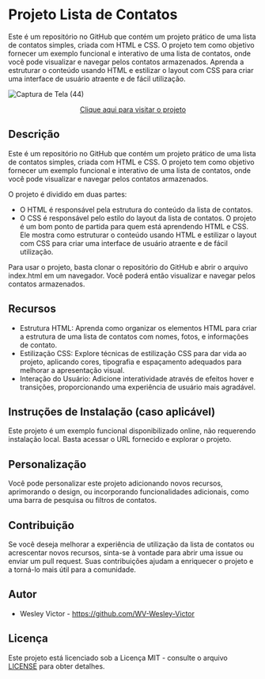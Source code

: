 # Projeto Lista de Contatos
 Este é um repositório no GitHub que contém um projeto prático de uma lista de contatos simples, criada com HTML e CSS. O projeto tem como objetivo fornecer um exemplo funcional e interativo de uma lista de contatos, onde você pode visualizar e navegar pelos contatos armazenados. Aprenda a estruturar o conteúdo usando HTML e estilizar o layout com CSS para criar uma interface de usuário atraente e de fácil utilização.

![Captura de Tela (44)](https://github.com/WV-Wesley-Victor/Projeto-Lista-de-Contatos/assets/137107062/fb61d0d1-ff42-4c59-b660-009754c41446)
<p align="center">
  <a href="https://wv-wesley-victor.github.io/Flexbox/" target="_blank">Clique aqui para visitar o projeto</a>
</p>

## Descrição
Este é um repositório no GitHub que contém um projeto prático de uma lista de contatos simples, criada com HTML e CSS. O projeto tem como objetivo fornecer um exemplo funcional e interativo de uma lista de contatos, onde você pode visualizar e navegar pelos contatos armazenados.

O projeto é dividido em duas partes:

* O HTML é responsável pela estrutura do conteúdo da lista de contatos.
* O CSS é responsável pelo estilo do layout da lista de contatos.
O projeto é um bom ponto de partida para quem está aprendendo HTML e CSS. Ele mostra como estruturar o conteúdo usando HTML e estilizar o layout com CSS para criar uma interface de usuário atraente e de fácil utilização.

Para usar o projeto, basta clonar o repositório do GitHub e abrir o arquivo index.html em um navegador. Você poderá então visualizar e navegar pelos contatos armazenados.

## Recursos
* Estrutura HTML: Aprenda como organizar os elementos HTML para criar a estrutura de uma lista de contatos com nomes, fotos, e informações de contato.
* Estilização CSS: Explore técnicas de estilização CSS para dar vida ao projeto, aplicando cores, tipografia e espaçamento adequados para melhorar a apresentação visual.
* Interação do Usuário: Adicione interatividade através de efeitos hover e transições, proporcionando uma experiência de usuário mais agradável.

## Instruções de Instalação (caso aplicável)
Este projeto é um exemplo funcional disponibilizado online, não requerendo instalação local. Basta acessar o URL fornecido e explorar o projeto.

## Personalização
Você pode personalizar este projeto adicionando novos recursos, aprimorando o design, ou incorporando funcionalidades adicionais, como uma barra de pesquisa ou filtros de contatos.

## Contribuição
Se você deseja melhorar a experiência de utilização da lista de contatos ou acrescentar novos recursos, sinta-se à vontade para abrir uma issue ou enviar um pull request. Suas contribuições ajudam a enriquecer o projeto e a torná-lo mais útil para a comunidade.

## Autor
* Wesley Victor - https://github.com/WV-Wesley-Victor

## Licença
Este projeto está licenciado sob a Licença MIT - consulte o arquivo [LICENSE](LICENSE)  para obter detalhes.
